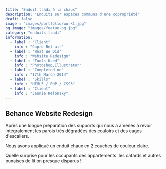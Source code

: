 ```yaml
---
title: "Enduit tradi à la chaux"
description: "Enduits sur espaces communs d'une copropriété"
draft: false
image : "images/portfolio/work1.jpg"
bg_image: "images/featue-bg.jpg"
category: "enduits tradi"
information:
  - label : "Client"
    info : "Copro Bel-air"
  - label : "What We Did"
    info : "Website Redesign"
  - label : "Tools Used"
    info : "Photoshop,Illustrator"
  - label : "Completed on"
    info : "17th March 2014"
  - label : "Skills"
    info : "HTML5 / PHP / CSS3"
  - label : "Client"
    info : "Jannie Kelonsky"
---
```


## Behance Website Redesign

Après une longue préparation des supports qui nous a amenés à revoir intégralement les parois très dégradées des couloirs et des cages d'escaliers.

Nous avons appliqué un enduit chaux en 2 couches de couleur claire.

Quelle surprise pour les occupants des appartements :les cafards et autres punaises de lit on presque disparus !
